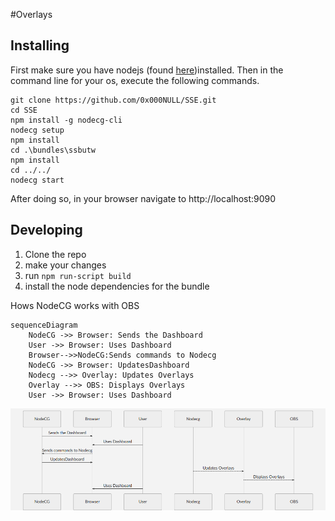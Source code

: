 #Overlays


## Installing
	
First make sure you have nodejs (found [here](https://nodejs.org/))installed. 
Then in the command line for your os, execute the following commands.

    git clone https://github.com/0x000NULL/SSE.git
    cd SSE
    npm install -g nodecg-cli
    nodecg setup
    npm install
    cd .\bundles\ssbutw 
    npm install
    cd ../../
    nodecg start
After doing so, in your browser navigate to http://localhost:9090

## Developing

 1. Clone the repo 
 2. make your changes 
 3. run `npm run-script build` 
 4. install the node dependencies for the bundle


Hows NodeCG works with OBS
```mermaid
sequenceDiagram
    NodeCG ->> Browser: Sends the Dashboard
    User ->> Browser: Uses Dashboard
    Browser-->>NodeCG:Sends commands to Nodecg 
    NodeCG ->> Browser: UpdatesDashboard
    Nodecg -->> Overlay: Updates Overlays
    Overlay -->> OBS: Displays Overlays
    User ->> Browser: Uses Dashboard
```

![Sequence Diagram](./wiki/img/nodecgDiagram.png)

